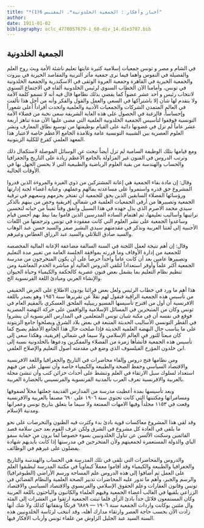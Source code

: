 ```yaml
---
title: "*أخبار وأفكار : الجمعية الخلدونية*. المقتبس 6(1)"
author: 
date: 1911-01-02
bibliography: oclc_4770057679-i_60-div_14.d1e3707.bib
---
```




##  الجمعية الخلدونية 


 في  الشام  و  مصر  و  تونس  جمعيات إسلامية كثيرة غايتها تعليم ناشئة الأمة وبث روح العلم والفضيلة في النفوس وأهما فيما نرى جمعية مآثر التربية والمقاصد الخيرية في بيروت والجمعية الخيرية في القاهرة وجمعية العروة الوثقى في الاسكندرية والجمعية الخلدونية في تونس، وأمامنا الآن الخطاب السنوي لرئيس الخلدونية ألقاه في الاجتماع السنوي لانتخاب رئيس و  أحد  عشر  عضواً كما يقضي بذلك نظامها قال فيه أنه لا تسمو كلمة الأمة ولا يتقدم لها شأن إلا باشتراكها في السعي والعمل والقول والفكر وأنه من أجل هذا تألفت في العالم المتمدن الشركات والجمعيات الأدبية والعلمية واتحدت أفراداً أعلى شعوراً وإحساساً، فالرغبة في الحصول على هذه الغاية الشريفة سعى نخبة من فضلاء الأمة التونسية فوقفوا لتأسيس الجمعية الخلدونية العلمية التي مضى عليها الآن مدة تناهز  أربعة  عشر  عاماً لم تزل في غضونها دائبة على القيام بوظيفتها من توسيع نطاق المعارف ونشر العلوم   العصرية بين الشبيبة التونسية عامة وتلامذة الجامع الأعظم خاصة لاعتبار هذا المعهد العلمي كفرع للكلية الزيتونية. 

 ومع قيامها بتلك الوظيفة السامية لم تزل أيضاً تبحث عن الوسائل الموصلة لاستكمال ذلك وترتب الدروس في الفنون غير المزاولة بالجامع الأعظم زيادة على التاريخ والجغرافيا والحساب والهندسة من بقية العلوم الرياضية والطبيعية التي لا يحسن الجهل بها في الأوقات الحالية. 

 وقال: إن مادة بقاء الجمعية هي إعانة المشتركين من ذوي الغيرة والمروءة الذين قدروا المشروع حق قدره واستمروا على مساعدته بمالهم وعملهم، وعناية أعضاء لجنة إدارتها ورؤسائها الفضلاء السابقين الذين يحق للجمعية أن تفتخر بحزمهم وسعيهم في ترقية الجمعية وتصييرها من أرقى الجمعيات العلمية في شمالي إفريقية وخص من بينهم بالذكر سيدي محمد الاصرم الذي بذل جهده في هذا السبيل وأنفق وقتاً ثميناً من حياته لتحسين تراتيبها وأساليب تعليمها، ثم اهتمام السادة المدرسين الذين قاموا بما نيط بهم أحسن قيام وساعدوا الجمعية على نشر العلوم التي كانت مفقودة في تونس وترجمتها من اللغات   الأجنبية إلى لغتنا العربية ونذكر في مقدمتهم سيدي البشير صفر والسيد حسن عبد الوهاب والسيد صادق التلاتلي والسيد عبد الرزاق الغطاس وغيرهم. 

 وقال: إن أهم نتيجة لعمل اللجنة في السنة السالفة مضاعفة الإعانة المالية المخصصة للجمعية من إدارة الأوقاف وما قررته بموافقة الجلسة العامة من تغيير مدة التعليم وتصييرها عامين بعد أن كانت عاماً واحداً حرصاً على أن يكون المتخرجون من مدرسة الجمعية أكثر علماً وأوفر استعداداً لتلقي الدروس العالية أو مباشرة الخدم المعاشية ومن تنظيم نظام التعليم بما يشمل بعض فنون عصرية كالحكمة والكيمياء وحياة الحيوان والإنشاء العربي ومبادئ اللغة الفرنسوية الخ. 

 هذا أهم ما ورد في خطاب الرئيس ولعل بعض قرائنا يودون الاطلاع على الغرض الحقيقي من تأسيس هذه الجمعية الراقية فنقول لهم نقلاً عن تقريرها سنة  ١٩٥٦  وهو يصدر باللغة الافرنسية أن أول من اقترح تأسيسها المسيو ريبيليه الملحق العسكري بالمقيم العام في تونس وكان من المتبحرين في المسائل الإسلامية والواقفين على حركة النهضة المصرية فوقع في نفسه أن في مكنة شبان تونس المتعلمين في المدارس الفرنسوية أن ينشروا في القطر التونسي الأساليب الحديثة المتبعة في بعض بلاد الشرق ويصلحوا جامع   الزيتونة على ما يناسب حال النهضة العلمية الحديثة فإذا صلحت حال هذا الجامع الأعظم يصبح كما كان مبعثاً للنور في العالم الإسلامي ولا سيما في شمالي إفريقية، وهكذا سعى إلى تأسيس هذه الجمعية فأنشأها زمرة من الفضلاء والمفكرين ودعوها بالخلدونية نسبة إلى ابن خلدون المؤرخ الفيلسوف الذي وضع في مقدمته أصول التعليم والإصلاح العلمي. 

 ومن نظامها فتح دروس وإلقاء محاضرات في التاريخ والجغرافيا واللغة الافرنسية والاقتصاد السياسي وحفظ الصحة والطبيعة والكيمياء خاصة وأن تسهل على من فيهم استعداد لسلوك سبل الارتقاء في العلم وتنشط على أحداث خزائن كتب وأن تنشئ مجلة بالعربية والافرنسية تعرف العرب بالمدنية الفرنسوية والفرنسيس بالحضارة العربية. 

 وبعد تأسيسها بمدة أعطيت مدرسة من المدارس القديمة جعلتها محلاً لصفوفها ومسامراتها ومكتبتها التي كانت تحتوي سنة  ١٩٠٦  على  ٦٩٠  مصنفاً بالعربية والافرنسية وقعت في  ١١٥٣  مجلداً وفيها الامهات الممتعة ولا سيما ما يتعلق بتاريخ تونس وعمرانها ومدنية   الإسلام. 

 وقد لقي هذا المشروع معاكسات قوية بادئ بدء وكثرت فيه الظنون والتخرصات على نحو ما يلقى في العادة كل مشروع في الشرق ولكن عرف القوم بعد حين سلامة قصد القائمين وسكتت الألسن عن تناول الخلدونيين بسوء خصوصاً لما يرون من حماية سمو الباي والدولة المستعمرة لجمعيتهم ولأن المتخرجين في مدرستها إذا كانت بأيديهم شهادة يفضلون على غيرهم في الوظائف. 

 والدروس والمحاضرات التي تلقى في تلك المدرسة هي الحساب والهندسة والتاريخ والجغرافيا والطبيعة والكيمياء وقد أقاموا معملاً كيماوياً في مكتبة المدرسة ليطبقوا العلم على العمل ثم أضافوا إلى هذه الدروس علم المساحة ورسم الأراضي (الطبوغرافيا) والرسم والجبر، وأهم ما تدور عليه المحاضرات تدبير الصحة العلمية والنظام القضائي في تونس وقانون العقارات وعلم الحقوق الإسلامي والفرنسوي والاقتصاد السياسي والاقتصاد الزراعي يلقيها في الغالب أعضاء الجمعية وفيهم العلماء والكاتبون والباحثون باللغة العربية وكان المستمعون قلائل جداً بادئ الرأي قلما ثبتت الجمعية ارتقوا من العشرات إلى المئة وال  مئتين  يوكانت واردات الجمعية سنة  ١٩٠٦  —  ٦٨٨٩  فرنكاً ونفقاتها كذلك ولا شك أنها زادت الآن بحسب حاجة العصر وارتقاء مدارك أهله، وقد انتخب لرئاسة الخلدونيين هذه السنة السيد عبد الجليل الزاوش من علماء تونس وأرباب الأفكار فيها. 
